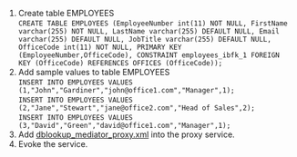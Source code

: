 1. Create table EMPLOYEES
   <br>`CREATE TABLE EMPLOYEES (EmployeeNumber int(11) NOT NULL, FirstName varchar(255) NOT NULL, LastName varchar(255) DEFAULT NULL, Email varchar(255) DEFAULT NULL, JobTitle varchar(255) DEFAULT NULL, OfficeCode int(11) NOT NULL, PRIMARY KEY (EmployeeNumber,OfficeCode), CONSTRAINT employees_ibfk_1 FOREIGN KEY (OfficeCode) REFERENCES OFFICES (OfficeCode));`
2. Add sample values to table EMPLOYEES
  <br>`INSERT INTO EMPLOYEES VALUES (1,"John","Gardiner","john@office1.com","Manager",1);`
  <br>`INSERT INTO EMPLOYEES VALUES (2,"Jane","Stewart","jane@office2.com","Head of Sales",2);`
  <br>`INSERT INTO EMPLOYEES VALUES (3,"David","Green","david@office1.com","Manager",1);`
3. Add [dblookup_mediator_proxy.xml](dblookup_mediator_proxy.xml) into the proxy service.
4. Evoke the service.